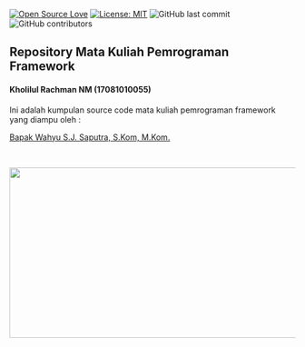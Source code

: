 [![Open Source Love](https://badges.frapsoft.com/os/v1/open-source.svg?style=flat)](https://github.com/ellerbrock/open-source-badges/)
[![License: MIT](https://img.shields.io/badge/License-MIT-green.svg)](https://opensource.org/licenses/MIT)
![GitHub last commit](https://img.shields.io/github/last-commit/kholilboy/Repo-Mata-Kuliah-Pemrograman-API)
![GitHub contributors](https://img.shields.io/github/contributors/kholilboy/Repo-Mata-Kuliah-Pemrograman-API)

## Repository Mata Kuliah Pemrograman Framework
#### Kholilul Rachman NM (17081010055)
Ini adalah kumpulan source code mata kuliah pemrograman framework yang diampu oleh : 

<a href="#">Bapak Wahyu S.J. Saputra, S.Kom, M.Kom. </a>

<br>
<p align="center">
        <img src="/Tugas 1 API/Gambar_SS/api.png" width="600" height="300">
</p>
<br>
